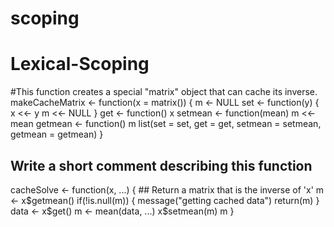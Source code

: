 # scoping
# Lexical-Scoping
#This function creates a special "matrix" object that can cache its inverse.
makeCacheMatrix <- function(x = matrix()) {
  m <- NULL
  set <- function(y) {
    x <<- y
    m <<- NULL
  }
  get <- function() x
  setmean <- function(mean) m <<- mean
  getmean <- function() m
  list(set = set, get = get,
       setmean = setmean,
       getmean = getmean)
}
                                          
## Write a short comment describing this function

cacheSolve <- function(x, ...) {
        ## Return a matrix that is the inverse of 'x'
  m <- x$getmean()
  if(!is.null(m)) {
    message("getting cached data")
    return(m)
  }
  data <- x$get()
  m <- mean(data, ...)
  x$setmean(m)
  m
}
